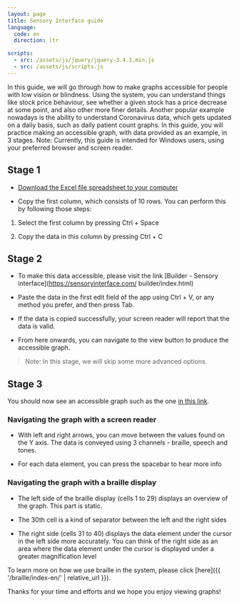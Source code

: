 ```yaml
---
layout: page
title: Sensory Interface guide
language:
  code: en
  direction: ltr

scripts:
  - src: /assets/js/jquery/jquery-3.4.1.min.js
  - src: /assets/js/scripts.js
---
```



In this guide, we will go through how to make graphs accessible for people with low vision or blindness.
Using the system, you can understand things like stock price behaviour, see whether a given stock has a price decrease at some point, and also other more finer details. Another popular example nowadays is the ability to understand Coronavirus data, which gets updated on a daily basis, such as daily patient count graphs.
In this guide, you will practice making an accessible graph, with data provided as an example, in 3 stages.
Note: Currently, this guide is intended for Windows users, using your preferred browser and screen reader.


## Stage 1


- [Download the Excel file spreadsheet to your computer](http://sensoryinterface.com/assets/tutorial_data.xlsx)

- Copy the first column, which consists of 10 rows. You can perform this by following those steps:


1. Select the first column by pressing Ctrl + Space

2. Copy the data in this column by pressing Ctrl + C


## Stage 2


- To make this data accessible, please visit the link [Builder - Sensory interface](https://sensoryinterface.com/
  builder/index.html)
- Paste the data in the first edit field of the app using Ctrl + V, or any method you prefer, and then press Tab.

- If the data is copied successfully, your screen reader will report that the data is valid.

- From here onwards, you can navigate to the view button to produce the accessible graph.


> Note: In this stage, we will skip some more advanced options.


## Stage 3


You should now see an accessible graph such as the one [in this link](https://sensoryinterface.com/view/index.html?data=0%090%0920%0960%09100%09100%0960%0920%090%090&minValue=0&maxValue=100&instrumentType=synthesizer&ttsName=Google%20US%20English).


### Navigating the graph with a screen reader


- With left and right arrows, you can move between the values found on the Y axis. The data is conveyed using 3 channels - braille, speech and tones.

- For each data element, you can press the spacebar to hear more info


### Navigating the graph with a braille display


- The left side of the braille display (cells 1 to 29) displays an overview of the graph. This part is static.

- The 30th cell is a kind of separator between the left and the right sides

- The right side (cells 31 to 40) displays the data element under the cursor in the left side more accurately. You  can think of the right side as an area where the data element under the cursor is displayed under a greater magnification level


To learn more on how we use braille in the system, please click [here]({{ '/braille/index-en/' | relative_url }}).


Thanks for your time and efforts and we hope you enjoy viewing graphs!
